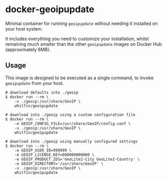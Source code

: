 # docker-geoipupdate

Minimal container for running `geoipupdate` without needing it installed on your host system.

It includes everything you need to customize your installation, whilst remaining much smaller than the other `geoipupdate` images on Docker Hub (approximately 6MB).

## Usage

This image is designed to be executed as a single command, to invoke `geoipupdate` from your host.

```shell
# download defaults into ./geoip
$ docker run --rm \
    -v ./geoip:/usr/share/GeoIP \
    whitfin/geoipupdate

# download into ./geoip using a custom configuration file
$ docker run --rm \
    -e GEOIP_CONFIG_FILE=/usr/share/GeoIP/config.conf \
    -v ./geoip:/usr/share/GeoIP \
    whitfin/geoipupdate

# download into ./geoip using manually configured settings
$ docker run --rm \
    -e GEOIP_USER_ID=999999 \
    -e GEOIP_LICENSE_KEY=000000000000 \
    -e GEOIP_PRODUCT_IDS='GeoLite2-City GeoLite2-Country' \
    -e GEOIP_DIRECTORY='/usr/share/GeoIP' \
    -v ./geoip:/usr/share/GeoIP \
    whitfin/geoipupdate
```

